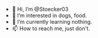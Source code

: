 - 👋 Hi, I’m @Stoecker03
- 👀 I’m interested in dogs, food.
- 🌱 I’m currently learning nothing.
- 📫 How to reach me, just don't.

<!---
Stoecker03/Stoecker03 is a ✨ special ✨ repository because its `README.md` (this file) appears on your GitHub profile.
You can click the Preview link to take a look at your changes.
--->
